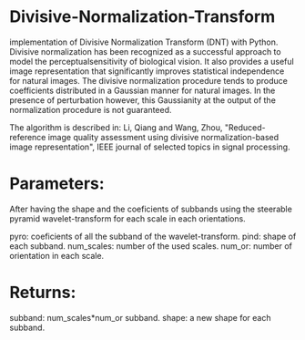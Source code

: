 # Divisive-Normalization-Transform
implementation of Divisive Normalization Transform (DNT) with Python.
Divisive normalization has been recognized as a successful approach to model the perceptualsensitivity of biological vision. It also provides a useful image representation that significantly improves statistical independence for natural images. The divisive normalization procedure tends to produce coefficients distributed  in  a  Gaussian  manner  for  natural  images.  In  the presence  of  perturbation  however,  this  Gaussianity  at  the output  of  the  normalization  procedure  is  not  guaranteed. 

The algorithm is described in:
Li, Qiang and Wang, Zhou, "Reduced-reference image quality assessment using divisive normalization-based image representation", IEEE journal of selected topics in signal processing.

# Parameters:
After having the shape and the coeficients of subbands using the steerable pyramid wavelet-transform for each scale in each orientations.

pyro: coeficients of all the subband of the wavelet-transform.
pind: shape of each subband.
num_scales: number of the used scales.
num_or: number of orientation in each scale.

# Returns:
subband: num_scales*num_or subband.
shape: a new shape for each subband.  
